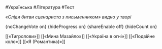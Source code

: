 #Українська #Література #Тест

*«Сліди битви сценариста з письменником» видно у творі*

{noChangeVote on}
{hideProgress on}
{shareEnable off}
{hideCount on}

[[«Тигролови»]]
[[«Мина Мазайло»]]
[[«Україна в огні»]]
[[«Подвійне коло»]]
[[«Я (Романтика)»]]
